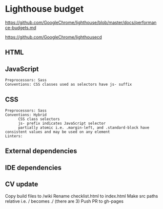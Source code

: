 # Lighthouse budget

https://github.com/GoogleChrome/lighthouse/blob/master/docs/performance-budgets.md

https://github.com/GoogleChrome/lighthousecd

## HTML

## JavaScript

    Preprocessors: Sass
    Conventions: CSS classes used as selectors have js- suffix

## CSS

    Preprocessors: Sass
    Conventions: Hybrid
          CSS class selectors
          js- prefix indicates JavaScript selector
          partially atomic i.e. .margin-left, and .standard-block have consistent values and may be used on any element
    Linters:

## External dependencies

## IDE dependencies

## CV update

Copy build files to /wiki
Rename checklist.html to index.html
Make src paths relative i.e. / becomes ./ (there are 3)
Push
PR to gh-pages
